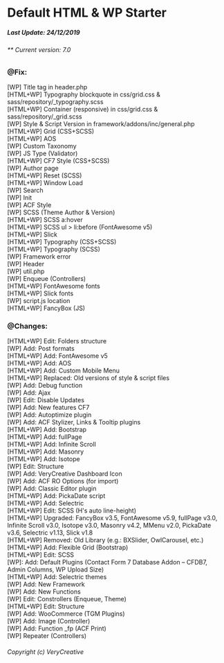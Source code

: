 # Default HTML & WP Starter
##### Last Update: 24/12/2019
###### ** Current version: 7.0

### @Fix:
[WP] Title tag in header.php<br />
[HTML+WP] Typography blockquote in css/grid.css & sass/repository/_typography.scss<br />
[HTML+WP] Container (responsive) in css/grid.css & sass/repository/_grid.scss<br />
[WP] Style & Script Version in framework/addons/inc/general.php<br />
[HTML+WP] Grid (CSS+SCSS)<br />
[HTML+WP] AOS<br />
[WP] Custom Taxonomy<br />
[WP] JS Type (Validator)<br />
[HTML+WP] CF7 Style (CSS+SCSS)<br />
[WP] Author page<br />
[HTML+WP] Reset (SCSS)<br />
[HTML+WP] Window Load<br />
[WP] Search<br />
[WP] Init<br />
[WP] ACF Style<br />
[WP] SCSS (Theme Author & Version)<br />
[HTML+WP] SCSS a:hover<br />
[HTML+WP] SCSS ul > li:before (FontAwesome v5)<br />
[HTML+WP] Slick<br />
[HTML+WP] Typography (CSS+SCSS)<br />
[HTML+WP] Typography (SCSS)<br />
[WP] Framework error<br />
[WP] Header<br />
[WP] util.php<br />
[WP] Enqueue (Controllers)<br />
[HTML+WP] FontAwesome fonts<br />
[HTML+WP] Slick fonts<br />
[WP] script.js location<br />
[HTML+WP] FancyBox (JS)<br />

### @Changes:
[HTML+WP] Edit: Folders structure<br />
[WP] Add: Post formats<br />
[HTML+WP] Add: FontAwesome v5<br />
[HTML+WP] Add: AOS<br />
[HTML+WP] Add: Custom Mobile Menu<br />
[HTML+WP] Replaced: Old versions of style & script files<br />
[WP] Add: Debug function<br />
[WP] Add: Ajax<br />
[WP] Edit: Disable Updates<br />
[WP] Add: New features CF7<br />
[WP] Add: Autoptimize plugin<br />
[WP] Add: ACF Stylizer, Links & Tooltip plugins<br />
[HTML+WP] Add: Bootstrap<br />
[HTML+WP] Add: fullPage<br />
[HTML+WP] Add: Infinite Scroll<br />
[HTML+WP] Add: Masonry<br />
[HTML+WP] Add: Isotope<br />
[WP] Edit: Structure<br />
[WP] Add: VeryCreative Dashboard Icon<br />
[WP] Add: ACF RO Options (for import)<br />
[WP] Add: Classic Editor plugin<br />
[HTML+WP] Add: PickaDate script<br />
[HTML+WP] Add: Selectric<br />
[HTML+WP] Edit: SCSS (H's auto line-height)<br />
[HTML+WP] Upgraded: FancyBox v3.5, FontAwesome v5.9, fullPage v3.0, Infinite Scroll v3.0, Isotope v3.0, Masonry v4.2, MMenu v2.0, PickaDate v3.6, Selectric v1.13, Slick v1.8<br />
[HTML+WP] Removed: Old Library (e.g.: BXSlider, OwlCarousel, etc.)<br />
[HTML+WP] Add: Flexible Grid (Bootstrap)<br />
[HTML+WP] Edit: SCSS<br />
[WP]: Add: Default Plugins (Contact Form 7 Database Addon – CFDB7, Admin Columns, WP Upload Size)<br />
[HTML+WP] Add: Selectric themes<br />
[WP] Add: New Framework<br />
[WP] Add: New Functions<br />
[WP] Edit: Constrollers (Enqueue, Theme)<br />
[HTML+WP] Edit: Structure<br />
[WP] Add: WooCommerce (TGM Plugins)<br />
[WP] Add: Image (Controller)<br />
[WP] Add: Function _fp (ACF Print)<br />
[WP] Repeater (Controllers)<br />

###### Copyright (c) VeryCreative
